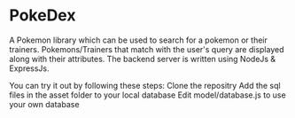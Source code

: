 # PokeDex
 
A Pokemon library which can be used to search for a pokemon or their trainers. Pokemons/Trainers that
match with the user's query are displayed along with their attributes. The backend server is written using
NodeJs & ExpressJs.

You can try it out by following these steps:
Clone the repositry
Add the sql files in the asset folder to your local database
Edit model/database.js to use your own database
